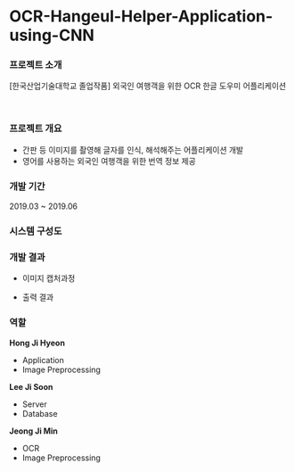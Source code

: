 # OCR-Hangeul-Helper-Application-using-CNN

### 프로젝트 소개
[한국산업기술대학교 졸업작품] 외국인 여행객을 위한 OCR 한글 도우미 어플리케이션

</br>

### 프로젝트 개요
- 간판 등 이미지를 촬영해 글자를 인식, 해석해주는 어플리케이션 개발
- 영어를 사용하는 외국인 여행객을 위한 번역 정보 제공

### 개발 기간
2019.03 ~ 2019.06

### 시스템 구성도

### 개발 결과
- 이미지 캡처과정

- 출력 결과

### 역할
**Hong Ji Hyeon**
- Application
- Image Preprocessing

**Lee Ji Soon**
- Server
- Database

**Jeong Ji Min**
- OCR
- Image Preprocessing
